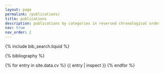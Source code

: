 ```yaml
---
layout: page
permalink: /publications/
title: publications
description: publications by categories in reversed chronological order. generated by jekyll-scholar.
nav: true
nav_order: 2
---
```


<!-- _pages/publications.md -->

<!-- Bibsearch Feature -->

{% include bib_search.liquid %}

<div class="publications">

{% bibliography %}

<!-- Debugging output to check the entries -->

{% for entry in site.data.cv %}
{{ entry | inspect }} <!-- Debug output -->
{% endfor %}

</div>
